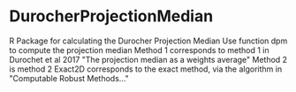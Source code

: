 # DurocherProjectionMedian
R Package for calculating the Durocher Projection Median
Use function dpm to compute the projection median
Method 1 corresponds to method 1 in Durochet et al 2017 "The projection median as a weights average"
Method 2 is method 2
Exact2D corresponds to the exact method, via the algorithm in "Computable Robust Methods..."
